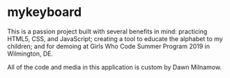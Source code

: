 # mykeyboard
This is a passion project built with several benefits in mind: practicing HTML5, CSS, and JavaScript; creating a tool to educate the alphabet to my children; and for demoing at Girls Who Code Summer Program 2019 in Wilmington, DE. 

All of the code and media in this application is custom by Dawn Milnamow.

